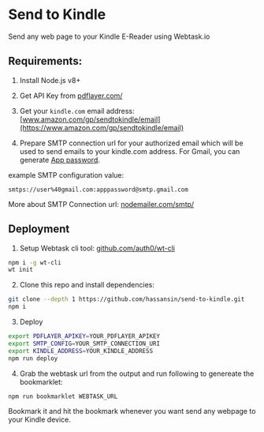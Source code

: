 # Send to Kindle
Send any web page to your Kindle E-Reader using Webtask.io

## Requirements:

1. Install Node.js v8+

2. Get API Key from [pdflayer.com/](https://pdflayer.com/)

3. Get your `kindle.com` email address: [www.amazon.com/gp/sendtokindle/email](https://www.amazon.com/gp/sendtokindle/email)

4. Prepare SMTP connection url for your authorized email which will be used to send emails to your kindle.com address. For Gmail, you can generate [App password](https://support.google.com/accounts/answer/185833?hl=en).

example SMTP configuration value:
```text
smtps://user%40gmail.com:apppassword@smtp.gmail.com
```

More about SMTP Connection url: [nodemailer.com/smtp/](https://nodemailer.com/smtp/)


## Deployment

1. Setup Webtask cli tool: [github.com/auth0/wt-cli](https://github.com/auth0/wt-cli)

```sh
npm i -g wt-cli
wt init
```

2. Clone this repo and install dependencies: 

```sh
git clone --depth 1 https://github.com/hassansin/send-to-kindle.git
npm i
```

3. Deploy

```sh
export PDFLAYER_APIKEY=YOUR_PDFLAYER_APIKEY
export SMTP_CONFIG=YOUR_SMTP_CONNECTION_URI
export KINDLE_ADDRESS=YOUR_KINDLE_ADDRESS
npm run deploy

```

4. Grab the webtask url from the output and run following to genereate the bookmarklet:

```sh
npm run bookmarklet WEBTASK_URL
```

Bookmark it and hit the bookmark whenever you want send any webpage to your Kindle device.




